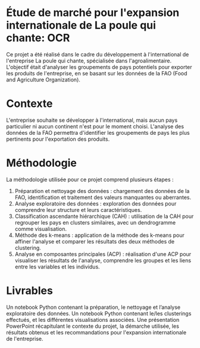 # Étude de marché pour l'expansion internationale de La poule qui chante: OCR
Ce projet a été réalisé dans le cadre du développement à l'international de l'entreprise La poule qui chante, spécialisée dans l'agroalimentaire. L'objectif était d'analyser les groupements de pays potentiels pour exporter les produits de l'entreprise, en se basant sur les données de la FAO (Food and Agriculture Organization).

# Contexte
L'entreprise souhaite se développer à l'international, mais aucun pays particulier ni aucun continent n'est pour le moment choisi. L'analyse des données de la FAO permettra d'identifier les groupements de pays les plus pertinents pour l'exportation des produits.

# Méthodologie
La méthodologie utilisée pour ce projet comprend plusieurs étapes :

1. Préparation et nettoyage des données : chargement des données de la FAO, identification et traitement des valeurs manquantes ou aberrantes.
2. Analyse exploratoire des données : exploration des données pour comprendre leur structure et leurs caractéristiques.
3. Classification ascendante hiérarchique (CAH) : utilisation de la CAH pour regrouper les pays en clusters similaires, avec un dendrogramme comme visualisation.
4. Méthode des k-means : application de la méthode des k-means pour affiner l'analyse et comparer les résultats des deux méthodes de clustering.
5. Analyse en composantes principales (ACP) : réalisation d'une ACP pour visualiser les résultats de l'analyse, comprendre les groupes et les liens entre les variables et les individus.

# Livrables
Un notebook Python contenant la préparation, le nettoyage et l’analyse exploratoire des données.
Un notebook Python contenant le/les clusterings effectués, et les différentes visualisations associées.
Une présentation PowerPoint récapitulant le contexte du projet, la démarche utilisée, les résultats obtenus et les recommandations pour l'expansion internationale de l'entreprise.